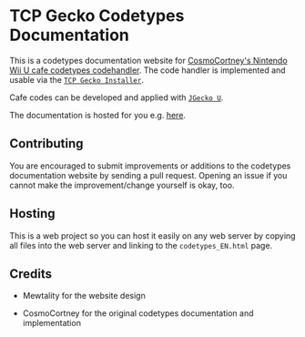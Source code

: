 # TCP Gecko Codetypes Documentation

This is a codetypes documentation website for [CosmoCortney's Nintendo Wii U cafe codetypes codehandler](https://github.com/CosmoCortney/PPC-Cheat-Code-Handler). The code handler is implemented and usable via the [`TCP Gecko Installer`](https://github.com/BullyWiiPlaza/tcpgecko).

Cafe codes can be developed and applied with [`JGecko U`](https://github.com/BullyWiiPlaza/JGeckoU).

The documentation is hosted for you e.g. [here](https://bullywiiplaza.website/wiiu/codetypes_EN.html).

## Contributing

You are encouraged to submit improvements or additions to the codetypes documentation website by sending a pull request. Opening an issue if you cannot make the improvement/change yourself is okay, too.

## Hosting

This is a web project so you can host it easily on any web server by copying all files into the web server and linking to the `codetypes_EN.html` page.

## Credits

* Mewtality for the website design

* CosmoCortney for the original codetypes documentation and implementation